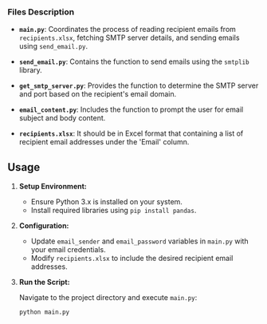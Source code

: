 
### Files Description

- **`main.py`**: Coordinates the process of reading recipient emails from `recipients.xlsx`, fetching SMTP server details, and sending emails using `send_email.py`.
  
- **`send_email.py`**: Contains the function to send emails using the `smtplib` library.

- **`get_smtp_server.py`**: Provides the function to determine the SMTP server and port based on the recipient's email domain.

- **`email_content.py`**: Includes the function to prompt the user for email subject and body content.

- **`recipients.xlsx`**: It should be in Excel format that containing a list of recipient email addresses under the 'Email' column.

## Usage

1. **Setup Environment:**

   - Ensure Python 3.x is installed on your system.
   - Install required libraries using `pip install pandas`.

2. **Configuration:**

   - Update `email_sender` and `email_password` variables in `main.py` with your email credentials.
   - Modify `recipients.xlsx` to include the desired recipient email addresses.

3. **Run the Script:**

   Navigate to the project directory and execute `main.py`:

   ```bash
   python main.py
